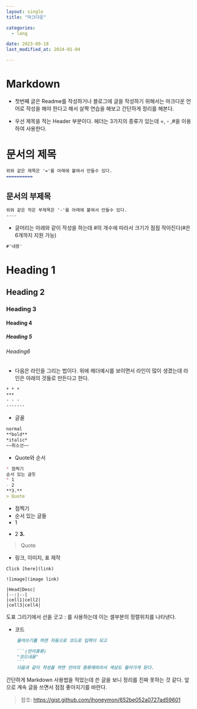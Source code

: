 ```yaml
---
layout: single
title: "마크다운"

categories:
  - lang

date: 2023-09-18
last_modified_at: 2024-01-04

---
```

# Markdown

* 첫번째 글은 Readme를 작성하거나 블로그에 글을 작성하기 위해서는 마크다운 언어로 작성을 해야 한다고 해서 살짝 연습을 해보고 간단하게 정리를 해본다.

* 우선 제목을 적는 Header 부분이다. 헤더는 3가지의 종류가 있는데 =, - ,#을 이용하여 사용한다.



문서의 제목
===
```md
위와 같은 제목은 '='를 아래에 붙여서 만들수 있다.
==========
```

문서의 부제목
---

```md
위와 같은 작은 부제목은 '-'를 아래에 붙여서 만들수 있다.
----
```
* 글머리는 아래와 같이 작성을 하는데 #의 개수에 따라서 크기가 점점 작아진다(#은 6개까지 지원 가능)

```md
#'내용'
```

# Heading 1
## Heading 2
### Heading 3
#### Heading 4
##### Heading 5
###### Heading6

* 다음은 라인을 그리는 법이다. 위에 헤더예시를 보이면서 라인이 많이 생겼는데 라인은 아래의 것들로 만든다고 한다.

```md
* * *
***
- - -
-------
```
* 글꼴
```md
normal
**bold** 
*italic*
~~취소선~~
```
* Quote와 순서
```md
* 점찍기
순서 있는 글듯
* 1 
- 2
**3.**
> Quote

```
* 점찍기
* 순서 있는 글들
* 1 
- 2
**3.**
> Quote

* 링크, 이미지, 표 제작

```
Click [here](link)

![image](image link)

|Head|Desc|
|--:|--|
|cell1|cell2|
|cell3|cell4|
```

도표 그리기에서 선을 긋고 : 를 사용하는데 이는 셀부분의 정렬위치를 나타낸다.

* 코드
```md
    들여쓰기를 하면 자동으로 코드로 입력이 되고 

    ```(언어종류)
    "코드내용"
    ```
    다음과 같이 작성을 하면 언어의 종류에따라서 색상도 들어가게 된다.
```

간단하게 Markdown 사용법을 적었는데 쓴 글을 보니 정리를 진짜 못하는 것 같다.
앞으로 계속 글을 쓰면서 점점 좋아지기를 바란다.

> 참조: https://gist.github.com/ihoneymon/652be052a0727ad59601
